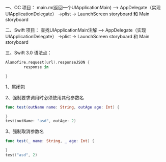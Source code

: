 一、OC 项目：
main.m(返回一个UIApplicationMain) --> AppDelegate（实现UIApplicationDelegate） ->plist -> LaunchScreen storyboard 和 Main storyboard

二、Swift 项目：
查找UIApplicationMain注解 --> AppDelegate（实现UIApplicationDelegate） ->plist -> LaunchScreen storyboard 和 Main storyboard

三、Swift 3.0 语法点：
```swift
Alamofire.request(url).responseJSON {
        response in

}
```
1、尾闭包

2、强制要求调用时必须使用其他参数名
```swift
func test(outName name: String, outAge age: Int) {

}
test(outName: "asd", outAge: 2)
```
3、强制取消参数名
```swift
func test(_ name: String, _ age: Int) {

}
test("asd", 2)
```